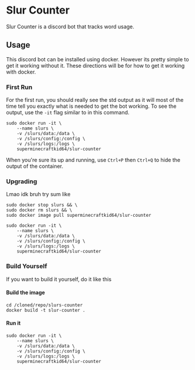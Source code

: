 # Slur Counter

Slur Counter is a discord bot that tracks word usage.

## Usage

This discord bot can be installed using docker. However its pretty simple to get it working without it. These directions will be for how to get it working with docker.

### First Run

For the first run, you should really see the std output as it will most of the time tell you exactly what is needed to get the bot working. To see the output, use the `-it` flag similar to in this command.

```shell
sudo docker run -it \
    --name slurs \
    -v /slurs/data:/data \
    -v /slurs/config:/config \
    -v /slurs/logs:/logs \
    superminecraftkid64/slur-counter
```

When you're sure its up and running, use `Ctrl+P` then `Ctrl+Q` to hide the output of the container.

### Upgrading

Lmao idk bruh try sum like

```shell
sudo docker stop slurs && \
sudo docker rm slurs && \
sudo docker image pull superminecraftkid64/slur-counter

sudo docker run -it \
    --name slurs \
    -v /slurs/data:/data \
    -v /slurs/config:/config \
    -v /slurs/logs:/logs \
    superminecraftkid64/slur-counter
```

### Build Yourself

If you want to build it yourself, do it like this

#### Build the image

```shell
cd /cloned/repo/slurs-counter
docker build -t slur-counter .
```

#### Run it

```shell
sudo docker run -it \
    --name slurs \
    -v /slurs/data:/data \
    -v /slurs/config:/config \
    -v /slurs/logs:/logs \
    superminecraftkid64/slur-counter
```
